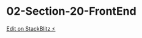 # 02-Section-20-FrontEnd

[Edit on StackBlitz ⚡️](https://stackblitz.com/edit/stackblitz-starters-g6j4zr)